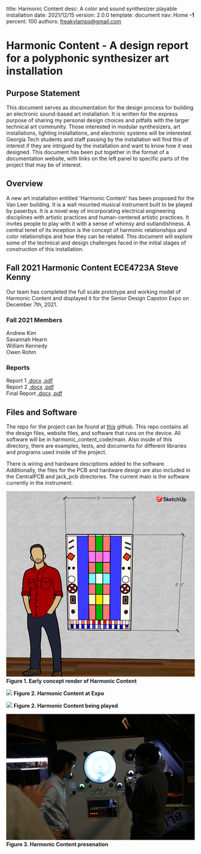 title:      Harmonic Content
desc:       A color and sound synthesizer playable installation 
date:       2021/12/15
version:    2.0.0
template:   document
nav:        Home __-1__
percent:    100
authors:    freakylamps@gmail.com

# Harmonic Content - A design report for a polyphonic synthesizer art installation

## Purpose Statement 
This document serves as documentation for the design process for building an electronic sound-based art installation. It is written for the express purpose of sharing my personal design choices and pitfalls with the larger technical art community. Those interested in modular synthesizers, art installations, lighting installations, and electronic systems will be interested. Georgia Tech students and staff passing by the installation will find this of interest if they are intrigued by the installation and want to know how it was designed. This document has been put together in the format of a documentation website, with links on the left panel to specific parts of the project that may be of interest. 

## Overview
A new art installation entitled 'Harmonic Content' has been proposed for the Van Leer building. It is a wall mounted musical instrument built to be played by paserbys. It is a novel way of incorporating electrical engineering disciplines with artistic practices and human-centered artistic practices. It invites people to play with it with a sense of whimsy and outlandishness. A central tenet of its inception is the concept of harmonic relationships and color relationships and how they can be related. This document will explore some of the technical and design challenges faced in the initial stages of construction of this installation. 

## Fall 2021  Harmonic Content ECE4723A Steve Kenny
Our team has completed the full scale prototype and working model of Harmonic Content and displayed it for the Senior Design Capston Expo on December 7th, 2021. 

### Fall 2021 Members
Andrew Kim <br />
Savannah Hearn <br />
William Kennedy <br />
Owen Rohm <br />

### Reports
Report 1 [.docx](assets/Report1.docx) [.pdf](assets/Report1.pdf) <br />
Report 2 [.docx](assets/Report2.docx) [.pdf](assets/Report2.pdf) <br />
Final Report [.docx](assets/FinalReport.docx) [.pdf](assets/FinalReport.pdf) <br />

## Files and Software
The repo for the project can be found at [this](https://github.com/zumdar/harmonic_content_code) github. This repo contains all the design files, website files, and software that runs on the device. All software will be in harmonic_content_code/main. Also inside of this directory, there are examples, tests, and documents for different libraries and programs used inside of the project.

There is wiring and hardware desciptions added to the software. Additionally, the files for the PCB and hardware design are also included in the CentralPCB and jack_pcb directories. The current main is the software currently in the instrument.

![](media/gatech_model%20scale%20.png)
**Figure 1. Early concept render of Harmonic Content**

![](media/synth2.jpg)
**Figure 2. Harmonic Content at Expo**

![](media/synth3.jpg)
**Figure 2. Harmonic Content being played**

![](media/synth1.jpg)
**Figure 3. Harmonic Content presenation**